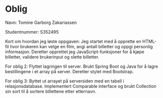 # Oblig

Navn: Tomine Garborg Zakariassen

Studentnummer: S352495

Kort om hvordan jeg løste oppgaven: Jeg startet med å opprette en HTML-fil hvor brukeren kan velge en film, angi antall billetter og oppgi personlig informasjon. Deretter opprettet jeg JavaScript-funksjoner for å kjøpe billetter, validere brukerinput og slette billetter.

For oblig 2: Flyttet lagringen til server. Brukt Spring Boot og Java for å lagre bestillingene i et array på server. Deretter stylet med Bootstrap.

For oblig 3: Byttet ut arrayet på serversiden med en tabell i relasjonsdatabase. Implementert Comparable interface og brukt Collection sin sort til å sortere billettene etter etternavn.